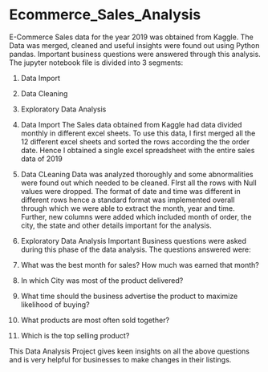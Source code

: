# Ecommerce_Sales_Analysis
E-Commerce Sales data for the year 2019 was obtained from Kaggle. The Data was merged, cleaned and useful insights were found out using Python pandas. Important business questions were answered through this analysis. The jupyter notebook file is divided into 3 segments:

1) Data Import
2) Data Cleaning
3) Exploratory Data Analysis

1) Data Import
The Sales data obtained from Kaggle had data divided monthly in different excel sheets. To use this data, I first merged all the 12 different excel sheets and sorted the rows according the the order date. Hence I obtained a single excel spreadsheet with the entire sales data of 2019

2) Data CLeaning
Data was analyzed thoroughly and some abnormalities were found out which needed to be cleaned. FIrst all the rows with Null values were dropped. The format of date and time was different in different rows hence a standard format was implemented overall through which we were able to extract the month, year and time. Further, new columns were added which included month of order, the city, the state and other details important for the analysis.

3) Exploratory Data Analysis
Important Business questions were asked during this phase of the data analysis. The questions answered were:
1) What was the best month for sales? How much was earned that month?
2) In which City was most of the product delivered?
3) What time should the business advertise the product to maximize likelihood of buying?
4) What products are most often sold together?
5) Which is the top selling product?

This Data Analysis Project gives keen insights on all the above questions and is very helpful for businesses to make changes in their listings. 

